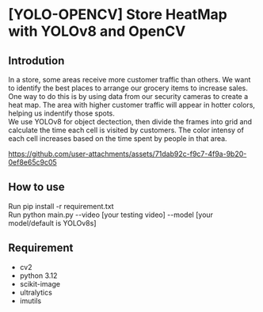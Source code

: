 
# [YOLO-OPENCV] Store HeatMap with YOLOv8 and OpenCV
## Introdution
In a store, some areas receive more customer traffic than others. We want to identify the best places to arrange our grocery items to increase sales. One way to do this is by using data from our security cameras to create a heat map. The area with higher customer traffic will appear in hotter colors, helping us indentify those spots.<br>
We use YOLOv8 for object dectection, then divide the frames into grid and calculate the time each cell is visited by customers. The color intensy of each cell increases based on the time spent by people in that area.

https://github.com/user-attachments/assets/71dab92c-f9c7-4f9a-9b20-0ef8e65c9c05


## How to use
Run pip install -r requirement.txt<br>
Run python main.py --video [your testing video] --model [your model/default is YOLOv8s]

## Requirement
* cv2<br>
* python 3.12<br>
* scikit-image<br>
* ultralytics<br>
* imutils
